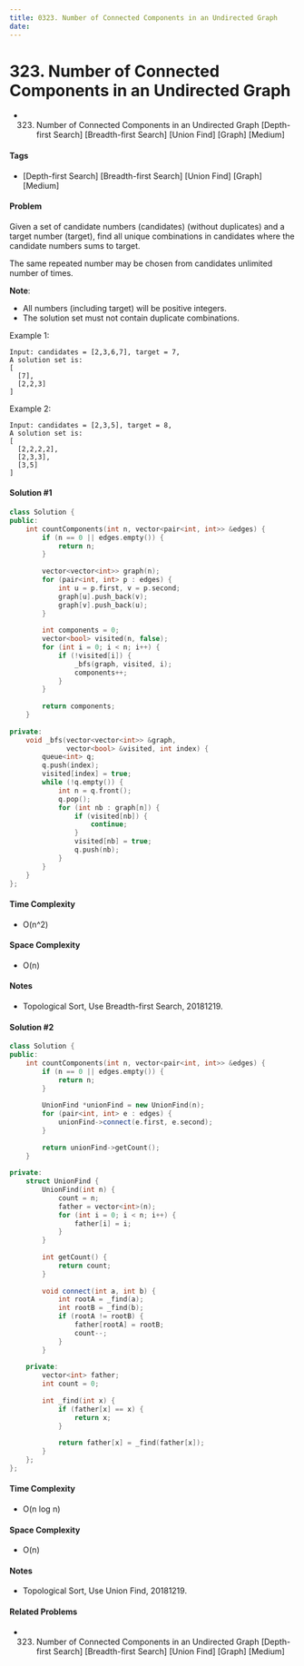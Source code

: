 ```yaml
---
title: 0323. Number of Connected Components in an Undirected Graph
date: 
---
```


# 323. Number of Connected Components in an Undirected Graph
- 323. Number of Connected Components in an Undirected Graph [Depth-first Search] [Breadth-first Search] [Union Find] [Graph] [Medium]

#### Tags
- [Depth-first Search] [Breadth-first Search] [Union Find] [Graph] [Medium]

#### Problem
Given a set of candidate numbers (candidates) (without duplicates) and a target number (target), find all unique combinations in candidates where the candidate numbers sums to target.

The same repeated number may be chosen from candidates unlimited number of times.

**Note**:

- All numbers (including target) will be positive integers.
- The solution set must not contain duplicate combinations.

Example 1:

    Input: candidates = [2,3,6,7], target = 7,
    A solution set is:
    [
      [7],
      [2,2,3]
    ]
    
Example 2:

    Input: candidates = [2,3,5], target = 8,
    A solution set is:
    [
      [2,2,2,2],
      [2,3,3],
      [3,5]
    ]

#### Solution #1
``` C++
class Solution {
public:
    int countComponents(int n, vector<pair<int, int>> &edges) {
        if (n == 0 || edges.empty()) {
            return n;
        }
        
        vector<vector<int>> graph(n);
        for (pair<int, int> p : edges) {
            int u = p.first, v = p.second;
            graph[u].push_back(v);
            graph[v].push_back(u);
        }
        
        int components = 0;
        vector<bool> visited(n, false);
        for (int i = 0; i < n; i++) {
            if (!visited[i]) {
                _bfs(graph, visited, i);
                components++;
            }
        }
        
        return components;
    }
    
private:
    void _bfs(vector<vector<int>> &graph, 
              vector<bool> &visited, int index) {
        queue<int> q;
        q.push(index);
        visited[index] = true;
        while (!q.empty()) {
            int n = q.front();
            q.pop();
            for (int nb : graph[n]) {
                if (visited[nb]) {
                    continue;
                }
                visited[nb] = true;
                q.push(nb);
            }
        }
    }
};
```

#### Time Complexity
- O(n^2)

#### Space Complexity
- O(n)

#### Notes
- Topological Sort, Use Breadth-first Search, 20181219.

#### Solution #2
``` C++
class Solution {
public:
    int countComponents(int n, vector<pair<int, int>> &edges) {
        if (n == 0 || edges.empty()) {
            return n;
        }
        
        UnionFind *unionFind = new UnionFind(n);
        for (pair<int, int> e : edges) {
            unionFind->connect(e.first, e.second);
        }
        
        return unionFind->getCount();
    }
    
private:
    struct UnionFind {
        UnionFind(int n) {
            count = n;
            father = vector<int>(n);
            for (int i = 0; i < n; i++) {
                father[i] = i;
            }
        }
        
        int getCount() {
            return count;
        }
        
        void connect(int a, int b) {
            int rootA = _find(a);
            int rootB = _find(b);
            if (rootA != rootB) {
                father[rootA] = rootB;
                count--;
            }
        }
        
    private:
        vector<int> father;
        int count = 0;
        
        int _find(int x) {
            if (father[x] == x) {
                return x;
            }
            
            return father[x] = _find(father[x]);
        }
    };
};
```

#### Time Complexity
- O(n log n)

#### Space Complexity
- O(n)

#### Notes
- Topological Sort, Use Union Find, 20181219.

#### Related Problems
- 323. Number of Connected Components in an Undirected Graph [Depth-first Search] [Breadth-first Search] [Union Find] [Graph] [Medium]
